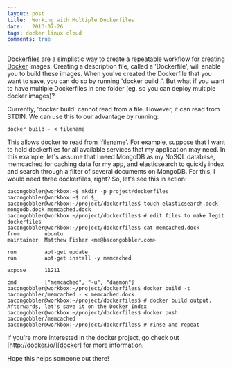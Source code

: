 ```yaml
---
layout: post
title:  Working with Multiple Dockerfiles
date:   2013-07-26
tags: docker linux cloud
comments: true
---
```


[Dockerfiles][dockerfile] are a simplistic way to create a repeatable workflow for creating [Docker][docker] images.
Creating a description file, called a 'Dockerfile', will enable you to build these images.
When you've created the Dockerfile that you want to save, you can do so by running 'docker build .'. But what
if you want to have multiple Dockerfiles in one folder (eg. so you can deploy multiple docker images)?

Currently, 'docker build' cannot read from a file. However, it can read from STDIN. We can use this to our
advantage by running:

    docker build - < filename

This allows docker to read from 'filename'. For example, suppose that I want to hold dockerfiles for all
available services that my application may need. In this example, let's assume that I need MongoDB as
my NoSQL database, memcached for caching data for my app, and elasticsearch to quickly index and search
through a filter of several documents on MongoDB. For this, I would need three dockerfiles, right? So,
let's see this in action:

    bacongobbler@workbox:~$ mkdir -p project/dockerfiles
    bacongobbler@workbox:~$ cd $_
    bacongobbler@workbox:~/project/dockerfiles$ touch elasticsearch.dock mongodb.dock memcached.dock
    bacongobbler@workbox:~/project/dockerfiles$ # edit files to make legit dockerfiles
    bacongobbler@workbox:~/project/dockerfiles$ cat memcached.dock 
    from        ubuntu
    maintainer  Matthew Fisher <me@bacongobbler.com>

    run         apt-get update
    run         apt-get install -y memcached

    expose      11211

    cmd         ["memcached", "-u", "daemon"]
    bacongobbler@workbox:~/project/dockerfiles$ docker build -t bacongobbler/memcached - < memcached.dock
    bacongobbler@workbox:~/project/dockerfiles$ # docker build output. Afterwards, let's save it on the Docker Index
    bacongobbler@workbox:~/project/dockerfiles$ docker push bacongobbler/memcached
    bacongobbler@workbox:~/project/dockerfiles$ # rinse and repeat

If you're more interested in the docker project, go check out [http://docker.io/][docker] for more information.

Hope this helps someone out there!

[dockerfile]:   http://docs.docker.io/en/latest/use/builder/
[docker]:       http://docker.io/
